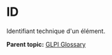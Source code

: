ID
==

Identifiant technique d'un élément.

**Parent topic:** [GLPI Glossary](../../glpi/glossary.html)
